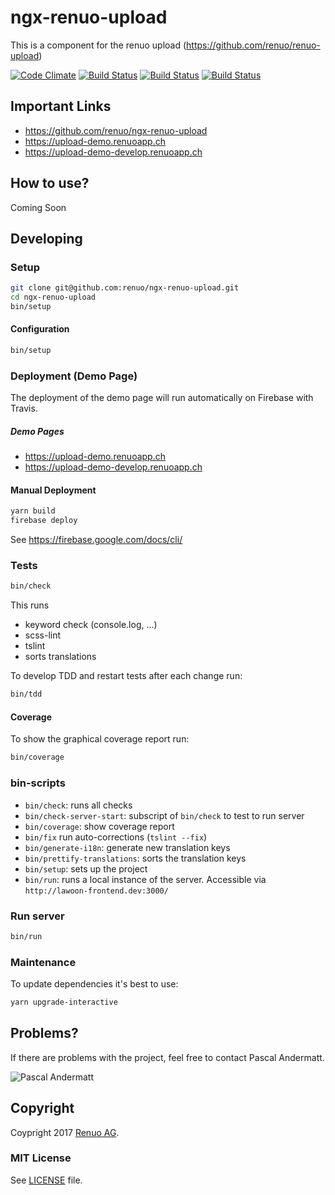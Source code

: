 # ngx-renuo-upload
This is a component for the renuo upload (https://github.com/renuo/renuo-upload)

[![Code Climate](https://codeclimate.com/github/renuo/ngx-renuo-upload.png)](https://codeclimate.com/github/renuo/ngx-renuo-upload)
[![Build Status](https://travis-ci.org/renuo/ngx-renuo-upload.svg?branch=master)](https://travis-ci.org/renuo/ngx-renuo-upload)
[![Build Status](https://travis-ci.org/renuo/ngx-renuo-upload.svg?branch=develop)](https://travis-ci.org/renuo/ngx-renuo-upload)
[![Build Status](https://travis-ci.org/renuo/ngx-renuo-upload.svg?branch=testing)](https://travis-ci.org/renuo/ngx-renuo-upload)

## Important Links
* https://github.com/renuo/ngx-renuo-upload
* https://upload-demo.renuoapp.ch
* https://upload-demo-develop.renuoapp.ch

## How to use?

Coming Soon

## Developing

### Setup

```sh
git clone git@github.com:renuo/ngx-renuo-upload.git
cd ngx-renuo-upload
bin/setup
```

#### Configuration

```sh
bin/setup
```

### Deployment (Demo Page)

The deployment of the demo page will run automatically on Firebase with Travis.

##### Demo Pages
* https://upload-demo.renuoapp.ch
* https://upload-demo-develop.renuoapp.ch

#### Manual Deployment

```sh
yarn build
firebase deploy
```

See https://firebase.google.com/docs/cli/

### Tests

```sh
bin/check
```

This runs

* keyword check (console.log, ...)
* scss-lint
* tslint
* sorts translations

To develop TDD and restart tests after each change run:

```sh
bin/tdd
```

#### Coverage

To show the graphical coverage report run:

```sh
bin/coverage
```

### bin-scripts

* `bin/check`: runs all checks
* `bin/check-server-start`: subscript of `bin/check` to test to run server
* `bin/coverage`: show coverage report
* `bin/fix` run auto-corrections (`tslint --fix`)
* `bin/generate-i18n`: generate new translation keys
* `bin/prettify-translations`: sorts the translation keys
* `bin/setup`: sets up the project
* `bin/run`: runs a local instance of the server. Accessible via `http://lawoon-frontend.dev:3000/`

### Run server

```sh
bin/run
```

### Maintenance

To update dependencies it's best to use:

```sh
yarn upgrade-interactive
```

## Problems?
If there are problems with the project, feel free to contact Pascal Andermatt.

![Pascal Andermatt](https://s.gravatar.com/avatar/1ee132b4d89f7d2e82db5717eefdcd86?s=80)

## Copyright

Coypright 2017 [Renuo AG](https://www.renuo.ch/).

### MIT License
See [LICENSE](LICENSE) file.
